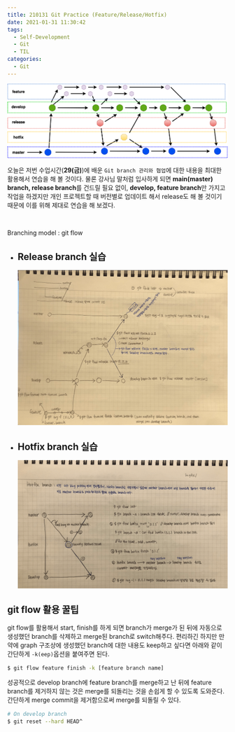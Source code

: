 ```yaml
---
title: 210131 Git Practice (Feature/Release/Hotfix)
date: 2021-01-31 11:30:42
tags:
  - Self-Development
  - Git
  - TIL
categories:
  - Git
---
```


<div align="center">
  <img src="/images/post_images/210129_git_flow.png" alt="Git flow model"/>
</div>

오늘은 저번 수업시간(**29(금)**)에 배운 `Git branch 관리와 협업`에 대한 내용을 최대한 활용해서 연습을 해 볼 것이다. 물론 강사님 말처럼 입사하게 되면 **main(master) branch, release branch**를 건드릴 필요 없이, **develop, feature branch**만 가지고 작업을 하겠지만 개인 프로젝트할 때 버전별로 업데이트 해서 release도 해 볼 것이기 때문에 이를 위해 제대로 연습을 해 보겠다.

<br/>

Branching model : git flow

- ## **Release branch 실습**

  ![](/images/post_images/210131_git_flow_release.png)

- ## **Hotfix branch 실습**

  ![](/images/post_images/210131_git_flow_hotfix.png)

    <!-- more -->

## **git flow 활용 꿀팁**

git flow를 활용해서 start, finish를 하게 되면 branch가 merge가 된 뒤에 자동으로 생성했던 branch를 삭제하고 merge된 branch로 switch해주다. 편리하긴 하지만 만약에 graph 구조상에 생성했던 branch에 대한 내용도 keep하고 싶다면 아래와 같이 간단하게 `-k(eep)`옵션을 붙여주면 된다.

```bash
$ git flow feature finish -k [feature branch name]
```

성공적으로 develop branch에 feature branch를 merge하고 난 뒤에 feature branch를 제거하지 않는 것은 merge를 되돌리는 것을 손쉽게 할 수 있도록 도와준다.
간단하게 merge commit을 제거함으로써 merge를 되돌릴 수 있다.

```bash
# On develop branch
$ git reset --hard HEAD^
```
